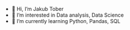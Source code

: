 - 👋 Hi, I’m Jakub Tober
- 👀 I’m interested in Data analysis, Data Science
- 🌱 I’m currently learning Python, Pandas, SQL
